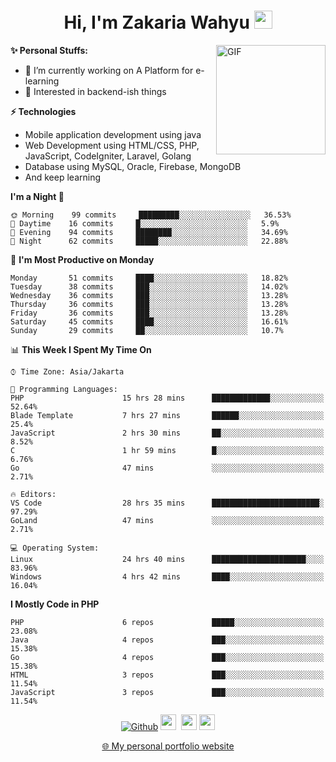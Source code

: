 <h1 align="center">Hi, I'm Zakaria Wahyu <img src="https://github.com/TheDudeThatCode/TheDudeThatCode/blob/master/Assets/Hi.gif" width="29px"></h1>

<img align="right" alt="GIF" height="175px" src="https://www.nayakapratama.co.id/wp-content/uploads/2019/07/Website-Maintenance.gif" />

**✨ Personal Stuffs:**
- 🔭 I’m currently working on A Platform for e-learning 
- 🌱 Interested in backend-ish things

**⚡ Technologies**
- Mobile application development using java
- Web Development using HTML/CSS, PHP, JavaScript, CodeIgniter, Laravel, Golang
- Database using MySQL, Oracle, Firebase, MongoDB
- And keep learning

<!--START_SECTION:waka-->
**I'm a Night 🦉** 

```text
🌞 Morning    99 commits     █████████░░░░░░░░░░░░░░░░   36.53% 
🌆 Daytime    16 commits     █░░░░░░░░░░░░░░░░░░░░░░░░   5.9% 
🌃 Evening    94 commits     ████████░░░░░░░░░░░░░░░░░   34.69% 
🌙 Night      62 commits     █████░░░░░░░░░░░░░░░░░░░░   22.88%

```
📅 **I'm Most Productive on Monday** 

```text
Monday       51 commits     ████░░░░░░░░░░░░░░░░░░░░░   18.82% 
Tuesday      38 commits     ███░░░░░░░░░░░░░░░░░░░░░░   14.02% 
Wednesday    36 commits     ███░░░░░░░░░░░░░░░░░░░░░░   13.28% 
Thursday     36 commits     ███░░░░░░░░░░░░░░░░░░░░░░   13.28% 
Friday       36 commits     ███░░░░░░░░░░░░░░░░░░░░░░   13.28% 
Saturday     45 commits     ████░░░░░░░░░░░░░░░░░░░░░   16.61% 
Sunday       29 commits     ██░░░░░░░░░░░░░░░░░░░░░░░   10.7%

```


📊 **This Week I Spent My Time On** 

```text
⌚︎ Time Zone: Asia/Jakarta

💬 Programming Languages: 
PHP                      15 hrs 28 mins      █████████████░░░░░░░░░░░░   52.64% 
Blade Template           7 hrs 27 mins       ██████░░░░░░░░░░░░░░░░░░░   25.4% 
JavaScript               2 hrs 30 mins       ██░░░░░░░░░░░░░░░░░░░░░░░   8.52% 
C                        1 hr 59 mins        █░░░░░░░░░░░░░░░░░░░░░░░░   6.76% 
Go                       47 mins             ░░░░░░░░░░░░░░░░░░░░░░░░░   2.71%

🔥 Editors: 
VS Code                  28 hrs 35 mins      ████████████████████████░   97.29% 
GoLand                   47 mins             ░░░░░░░░░░░░░░░░░░░░░░░░░   2.71%

💻 Operating System: 
Linux                    24 hrs 40 mins      █████████████████████░░░░   83.96% 
Windows                  4 hrs 42 mins       ████░░░░░░░░░░░░░░░░░░░░░   16.04%

```

**I Mostly Code in PHP** 

```text
PHP                      6 repos             █████░░░░░░░░░░░░░░░░░░░░   23.08% 
Java                     4 repos             ███░░░░░░░░░░░░░░░░░░░░░░   15.38% 
Go                       4 repos             ███░░░░░░░░░░░░░░░░░░░░░░   15.38% 
HTML                     3 repos             ███░░░░░░░░░░░░░░░░░░░░░░   11.54% 
JavaScript               3 repos             ███░░░░░░░░░░░░░░░░░░░░░░   11.54%

```



<!--END_SECTION:waka-->

<p align="center">
<a href="https://github.com/zakariawahyu" target="_blank"><img alt="Github" src="https://img.shields.io/badge/GitHub-%2312100E.svg?&style=for-the-badge&logo=Github&logoColor=white" /></a>
<a href="https://www.twitter.com/_zakariawahyu"><img src="https://img.shields.io/badge/twitter-%231DA1F2.svg?&style=for-the-badge&logo=twitter&logoColor=white" height=25></a> 
<a href="https://www.linkedin.com/in/zakariawahyu"><img src="https://img.shields.io/badge/linkedin-%230077B5.svg?&style=for-the-badge&logo=linkedin&logoColor=white" height=25></a> 
<a href="https://www.instagram.com/_zakariawahyu"><img src="https://img.shields.io/badge/instagram-%23E4405F.svg?&style=for-the-badge&logo=instagram&logoColor=white" height=25></a></p>
<p align="center"><a href="https://www.zakariawahyu.site">🌐 My personal portfolio website</a></p>
